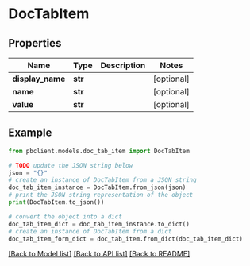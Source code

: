 # DocTabItem


## Properties

Name | Type | Description | Notes
------------ | ------------- | ------------- | -------------
**display_name** | **str** |  | [optional] 
**name** | **str** |  | [optional] 
**value** | **str** |  | [optional] 

## Example

```python
from pbclient.models.doc_tab_item import DocTabItem

# TODO update the JSON string below
json = "{}"
# create an instance of DocTabItem from a JSON string
doc_tab_item_instance = DocTabItem.from_json(json)
# print the JSON string representation of the object
print(DocTabItem.to_json())

# convert the object into a dict
doc_tab_item_dict = doc_tab_item_instance.to_dict()
# create an instance of DocTabItem from a dict
doc_tab_item_form_dict = doc_tab_item.from_dict(doc_tab_item_dict)
```
[[Back to Model list]](../README.md#documentation-for-models) [[Back to API list]](../README.md#documentation-for-api-endpoints) [[Back to README]](../README.md)


